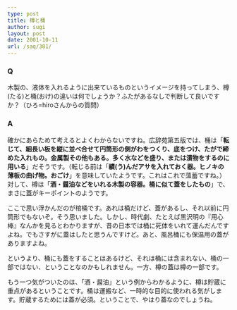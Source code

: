 ```yaml
---
type: post
title: 樽と桶
author: sugi
layout: post
date: 2001-10-11
url: /saq/381/
---
```

### Q 

木製の、液体を入れるように出来ているものというイメージを持ってしまう、樽(たる)と桶(おけ)の違いは何でしょうか？ふたがあるなしで判断して良いですか？（ひろ=hiroさんからの質問）

### A 

確かにあらためて考えるとよくわからないですね。広辞苑第五版では、桶は「**転じて、細長い板を縦に並べ合せて円筒形の側がわをつくり、底をつけ、たがで締めた入れもの。金属製その他もある。多く水などを盛り、または漬物をするのに用いる**」だそうです。（転じる前は「**績(う)んだアサを入れておく器。ヒノキの薄板の曲げ物。おごけ**」を意味していたようです。これはこれで薀蓄ですね。）対して、樽は「**酒・醤油などをいれる木製の容器。桶に似て蓋をしたもの**」で、まさに蓋がキーポイントのようです。

ここで思い浮かんだのが棺桶です。あれは桶だけど、蓋があるし、それ以前に円筒形でもないぞ。そう思いました。しかし、時代劇、たとえば黒沢明の『用心棒』なんかを見るとわかりますが、昔の日本では桶に死体をいれて運んだんですよね。でもさすがに蓋はしたと思うんですけど。あと、風呂桶にも保温用の蓋がありますよね。

というより、桶にも蓋をすることはあるけど、それは桶には含まれない、桶の一部ではない、ということなのかもしれません。一方、樽の蓋は樽の一部です。

もう一つ気がついたのは、「酒・醤油」という例からわかるように、樽は貯蔵に重点があるということです。桶は運搬など、一時的な目的に使われる気がします。貯蔵するためには蓋が必須。ということで、やはり蓋なのでしょうね。